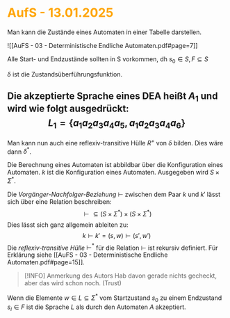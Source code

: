 # <font color = "orange">AufS - 13.01.2025</font>

Man kann die Zustände eines Automaten in einer Tabelle darstellen.

![[AuFS - 03 - Deterministische Endliche Automaten.pdf#page=7]]

Alle Start- und Endzustände sollten in S vorkommen, dh $s_0 \in S,F \subseteq S$

$\delta$ ist die Zustandsüberführungsfunktion. 

Die akzeptierte Sprache eines DEA heißt $A_1$ und wird wie folgt ausgedrückt:
$$
L_1=\{a_1a_2a_3a_4a_5,a_1a_2a_3a_4a_6\}
$$
---

Man kann nun auch eine reflexiv-transitive Hülle $R^+$ von $\delta$ bilden. Dies wäre dann $\delta^*$.

Die Berechnung eines Automaten ist abbildbar über die Konfiguration eines Automaten.
$k$ ist die Konfiguration eines Automaten. Ausgegeben wird $S\times\Sigma^*$.

Die *Vorgänger-Nachfolger-Beziehung* $\vdash$ zwischen dem Paar $k$ und $k'$ lässt sich über eine Relation beschreiben:
$$
\vdash\subseteq(S\times\Sigma^*)\times(S\times\Sigma^*)
$$
Dies lässt sich ganz allgemein ableiten zu: 
$$
k\vdash k' = (s,w)\vdash (s',w')
$$
Die *reflexiv-transitive Hülle* $\vdash^*$ für die Relation $\vdash$ ist rekursiv definiert. Für Erklärung siehe [[AuFS - 03 - Deterministische Endliche Automaten.pdf#page=15]]. 
>[!INFO] Anmerkung des Autors
>Hab davon gerade nichts gecheckt, aber das wird schon noch. (Trust)


Wenn die Elemente $w\in L \subseteq\Sigma^*$ vom Startzustand $s_0$ zu einem Endzustand $s_i\in F$ ist die Sprache $L$ als durch den Automaten $A$ akzeptiert.